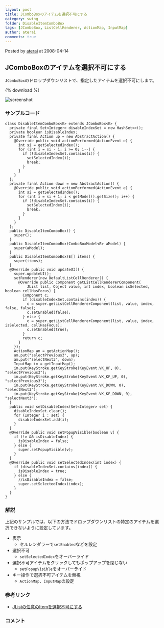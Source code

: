```yaml
---
layout: post
title: JComboBoxのアイテムを選択不可にする
category: swing
folder: DisableItemComboBox
tags: [JComboBox, ListCellRenderer, ActionMap, InputMap]
author: aterai
comments: true
---
```


Posted by [aterai](http://terai.xrea.jp/aterai.html) at 2008-04-14

## JComboBoxのアイテムを選択不可にする
`JComboBox`のドロップダウンリストで、指定したアイテムを選択不可にします。

{% download %}

![screenshot](https://lh3.googleusercontent.com/_9Z4BYR88imo/TQTLHzjDYpI/AAAAAAAAAXE/M4bkzWJetUI/s800/DisableItemComboBox.png)

### サンプルコード
<pre class="prettyprint"><code>class DisableItemComboBox&lt;E&gt; extends JComboBox&lt;E&gt; {
  private final Set&lt;Integer&gt; disableIndexSet = new HashSet&lt;&gt;();
  private boolean isDisableIndex;
  private final Action up = new AbstractAction() {
    @Override public void actionPerformed(ActionEvent e) {
      int si = getSelectedIndex();
      for (int i = si - 1; i &gt;= 0; i--) {
        if (!disableIndexSet.contains(i)) {
          setSelectedIndex(i);
          break;
        }
      }
    }
  };
  private final Action down = new AbstractAction() {
    @Override public void actionPerformed(ActionEvent e) {
      int si = getSelectedIndex();
      for (int i = si + 1; i &lt; getModel().getSize(); i++) {
        if (!disableIndexSet.contains(i)) {
          setSelectedIndex(i);
          break;
        }
      }
    }
  };
  public DisableItemComboBox() {
    super();
  }
  public DisableItemComboBox(ComboBoxModel&lt;E&gt; aModel) {
    super(aModel);
  }
  public DisableItemComboBox(E[] items) {
    super(items);
  }
  @Override public void updateUI() {
    super.updateUI();
    setRenderer(new DefaultListCellRenderer() {
      @Override public Component getListCellRendererComponent(
          JList list, Object value, int index, boolean isSelected, boolean cellHasFocus) {
        Component c;
        if (disableIndexSet.contains(index)) {
          c = super.getListCellRendererComponent(list, value, index, false, false);
          c.setEnabled(false);
        } else {
          c = super.getListCellRendererComponent(list, value, index, isSelected, cellHasFocus);
          c.setEnabled(true);
        }
        return c;
      }
    });
    ActionMap am = getActionMap();
    am.put("selectPrevious3", up);
    am.put("selectNext3", down);
    InputMap im = getInputMap();
    im.put(KeyStroke.getKeyStroke(KeyEvent.VK_UP, 0),      "selectPrevious3");
    im.put(KeyStroke.getKeyStroke(KeyEvent.VK_KP_UP, 0),   "selectPrevious3");
    im.put(KeyStroke.getKeyStroke(KeyEvent.VK_DOWN, 0),    "selectNext3");
    im.put(KeyStroke.getKeyStroke(KeyEvent.VK_KP_DOWN, 0), "selectNext3");
  }
  public void setDisableIndex(Set&lt;Integer&gt; set) {
    disableIndexSet.clear();
    for (Integer i : set) {
      disableIndexSet.add(i);
    }
  }
  @Override public void setPopupVisible(boolean v) {
    if (!v &amp;&amp; isDisableIndex) {
      isDisableIndex = false;
    } else {
      super.setPopupVisible(v);
    }
  }
  @Override public void setSelectedIndex(int index) {
    if (disableIndexSet.contains(index)) {
      isDisableIndex = true;
    } else {
      //isDisableIndex = false;
      super.setSelectedIndex(index);
    }
  }
}
</code></pre>

### 解説
上記のサンプルでは、以下の方法でドロップダウンリストの特定のアイテムを選択できないように設定しています。

- 表示
    - セルレンダラーで`setEnabled`などを設定
- 選択不可
    - `setSelectedIndex`をオーバーライド
- 選択不可アイテムをクリックしてもポップアップを閉じない
    - `setPopupVisible`をオーバーライド
- キー操作で選択不可アイテムを無視
    - `ActionMap`、`InputMap`の設定

<!-- dummy comment line for breaking list -->

### 参考リンク
- [JListの任意のItemを選択不可にする](http://terai.xrea.jp/Swing/DisabledItem.html)

<!-- dummy comment line for breaking list -->

### コメント
